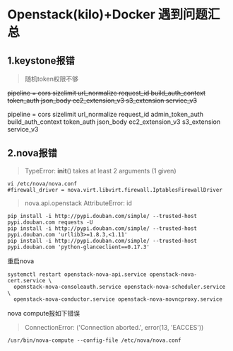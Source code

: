 # Openstack(kilo)+Docker 遇到问题汇总 #
## 1.keystone报错 ##
>随机token权限不够

~~pipeline = cors sizelimit url_normalize request_id build_auth_context token_auth json_body ec2_extension_v3 s3_extension service_v3~~

pipeline = cors sizelimit url_normalize request_id admin_token_auth build_auth_context token_auth json_body ec2_extension_v3 s3_extension service_v3

## 2.nova报错 ##
>TypeError: __init__() takes at least 2 arguments (1 given)

```
vi /etc/nova/nova.conf
#firewall_driver = nova.virt.libvirt.firewall.IptablesFirewallDriver
```
>nova.api.openstack AttributeError: id

```
pip install -i http://pypi.douban.com/simple/ --trusted-host pypi.douban.com requests -U
pip install -i http://pypi.douban.com/simple/ --trusted-host pypi.douban.com 'urllib3>=1.8.3,<1.11'
pip install -i http://pypi.douban.com/simple/ --trusted-host pypi.douban.com 'python-glanceclient==0.17.3'
```
重启nova
```
systemctl restart openstack-nova-api.service openstack-nova-cert.service \
  openstack-nova-consoleauth.service openstack-nova-scheduler.service \
  openstack-nova-conductor.service openstack-nova-novncproxy.service
```
nova compute报如下错误
>ConnectionError: ('Connection aborted.', error(13, 'EACCES'))

```
/usr/bin/nova-compute --config-file /etc/nova/nova.conf
```
